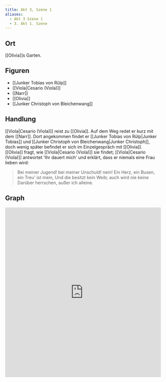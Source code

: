 ```yaml
---
title: Akt 3, Szene 1
aliases:
  - Akt 3 Szene 1
  - 3. Akt 1. Szene
---
```

## Ort
[[Olivia]]s Garten.

## Figuren
- [[Junker Tobias von Rülp]]
- [[Viola|Cesario (Viola)]]
- [[Narr]]
- [[Olivia]]
- [[Junker Christoph von Bleichenwang]]

## Handlung
[[Viola|Cesario (Viola)]] reist zu [[Olivia]]. Auf dem Weg redet er kurz mit dem [[Narr]]. Dort angekommen findet er [[Junker Tobias von Rülp|Junker Tobias]] und [[Junker Christoph von Bleichenwang|Junker Christoph]], doch wenig später befindet er sich im Einzelgespräch mit [[Olivia]]. [[Olivia]] fragt, wie [[Viola|Cesario (Viola)]] sie findet; [[Viola|Cesario (Viola)]] antwortet 'Ihr dauert mich' und erklärt, dass er niemals eine Frau lieben wird:

> Bei meiner Jugend! bei meiner Unschuld! nein!
> Ein Herz, ein Busen, ein Treu' ist mein,
> Und die besitzt kein Weib; auch wird nie keine
> Darüber herrschen, außer ich alleine.

## Graph
<iframe src="https://catchears.github.io/was-ihr-wollt-graphs/act-3/act-3-scene-1-dark" width=100% height=550 style="border: 0;"></iframe>
